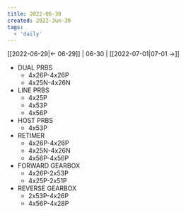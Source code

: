 ```yaml
---
title: 2022-06-30
created: 2022-Jun-30
tags:
  - 'daily'
---
```


[[2022-06-29|<- 06-29]] | 06-30 | [[2022-07-01|07-01 ->]]


- DUAL PRBS
	- 4x26P-4x26P
	- 4x25N-4x26N
- LINE PRBS
	- 4x25P
	- 4x53P
	- 4x56P
- HOST PRBS
	- 4x53P
- RETIMER
	- 4x26P-4x26P
	- 4x25N-4x26N
	- 4x56P-4x56P	
- FORWARD GEARBOX
	- 4x26P-2x53P
	- 4x25P-2x51P
- REVERSE GEARBOX
	- 2x53P-4x26P
	- 4x56P-4x28P